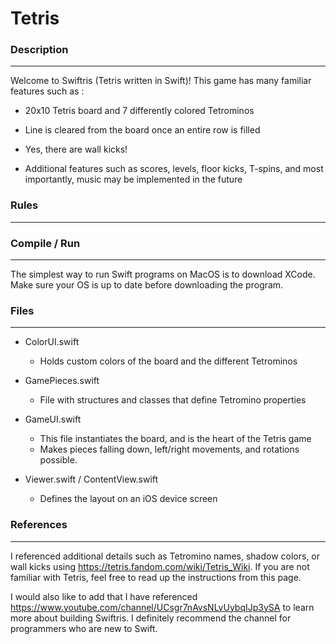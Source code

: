 # Tetris
### Description
-----
Welcome to Swiftris (Tetris written in Swift)! This game has many familiar features such as :

* 20x10 Tetris board and 7 differently colored Tetrominos

* Line is cleared from the board once an entire row is filled 

* Yes, there are wall kicks!

* Additional features such as scores, levels, floor kicks, T-spins, and most importantly, music may be implemented in the future 


### Rules 
-----


### Compile / Run
-----
The simplest way to run Swift programs on MacOS is to download XCode. Make sure your OS is up to date before downloading the program.


### Files
-----
* ColorUI.swift 
  * Holds custom colors of the board and the different Tetrominos 
  
* GamePieces.swift 
  * File with structures and classes that define Tetromino properties  
  
* GameUI.swift 
  * This file instantiates the board, and is the heart of the Tetris game
  * Makes pieces falling down, left/right movements, and rotations possible. 

* Viewer.swift / ContentView.swift 
  * Defines the layout on an iOS device screen
  
### References
-----
I referenced additional details such as Tetromino names, shadow colors, or wall kicks using https://tetris.fandom.com/wiki/Tetris_Wiki. If you are not familiar with Tetris, feel free to read up the instructions from this page. 

I would also like to add that I have referenced https://www.youtube.com/channel/UCsgr7nAvsNLvUybqIJp3ySA to learn more about building Swiftris. I definitely recommend the channel for programmers who are new to Swift.
  
